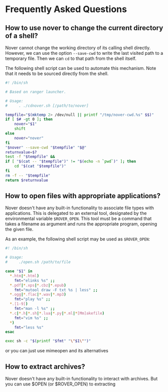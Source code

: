 # Frequently Asked Questions

## How to use nover to change the current directory of a shell?

Nover cannot change  the working directory of its  calling shell directly.
However, we can use the option `--save-cwd` to write the last visited path
to a temporary file. Then we can `cd` to that path from the shell itself.

The following shell script can be used to automate this mechanism.
Note that it needs to be sourced directly from the shell.

``` sh
#! /bin/sh

# Based on ranger launcher.

# Usage:
#     . ./cdnover.sh [/path/to/nover]

tempfile="$(mktemp 2> /dev/null || printf "/tmp/nover-cwd.%s" $$)"
if [ $# -gt 0 ]; then
    nover="$1"
    shift
else
    nover="nover"
fi
"$nover" --save-cwd "$tempfile" "$@"
returnvalue=$?
test -f "$tempfile" &&
if [ "$(cat -- "$tempfile")" != "$(echo -n `pwd`)" ]; then
    cd "$(cat "$tempfile")"
fi
rm -f -- "$tempfile"
return $returnvalue
```

## How to open files with appropriate applications?

Nover doesn't have any built-in functionality to associate file types with
applications. This  is delegated  to an external  tool, designated  by the
environmental variable  `$ROVER_OPEN`. This  tool must  be a  command that
takes a filename as argument and runs the appropriate program, opening the
given file.

As an example, the following shell script may be used as `$ROVER_OPEN`:

``` sh
#! /bin/sh

# Usage:
#     ./open.sh /path/to/file

case "$1" in
  *.htm|*.html)
    fmt="elinks %s" ;;
  *.pdf|*.xps|*.cbz|*.epub)
    fmt="mutool draw -F txt %s | less" ;;
  *.ogg|*.flac|*.wav|*.mp3)
    fmt="play %s" ;;
  *.[1-9])
    fmt="man -l %s" ;;
  *.c|*.h|*.sh|*.lua|*.py|*.ml|*[Mm]akefile)
    fmt="vim %s" ;;
  *)
    fmt="less %s"
esac

exec sh -c "$(printf "$fmt" "\"$1\"")"
```
or you can just use mimeopen and its alternatives

## How to extract archives?

Nover doesn't have any built-in functionality to interact with archives.
But you can use $OPEN (or $ROVER_OPEN) to extracting
